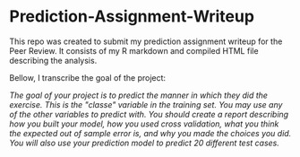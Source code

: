 # Prediction-Assignment-Writeup
This repo was created to submit my prediction assignment writeup for the Peer Review. It consists of my R markdown and compiled HTML file describing the analysis.

Bellow, I transcribe the goal of the project:

_The goal of your project is to predict the manner in which they did the exercise. This is the "classe" variable in the training set. You may use any of the other variables to predict with. You should create a report describing how you built your model, how you used cross validation, what you think the expected out of sample error is, and why you made the choices you did. You will also use your prediction model to predict 20 different test cases._
